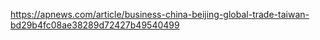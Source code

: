 https://apnews.com/article/business-china-beijing-global-trade-taiwan-bd29b4fc08ae38289d72427b49540499